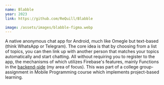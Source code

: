 ```yaml
---
name: Blabble
year: 2023
link: https://github.com/ReQuill/Blabble

image: /assets/images/blabble-figma.webp
---
```


A native anonymous chat app for Android, much like Omegle but text-based (think WhatsApp or Telegram). The core idea is that by choosing from a list of topics, you can then link up with another person that matches your topics automatically and start chatting. All without requiring you to register to the app, the mechanisms of which utilizes Firebase's features, mainly Functions in the [backend-side](https://github.com/ReQuill/BlabbleBackend) (my area of focus). This was part of a college group-assignment in Mobile Programming course which implements project-based learning.
